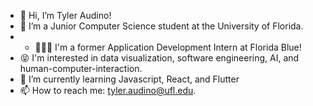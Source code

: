 - 👋 Hi, I’m Tyler Audino!
- 👀 I’m a Junior Computer Science student at the University of Florida.
- - 👨🏻‍💻 I'm a former Application Development Intern at Florida Blue!
- 😝 I'm interested in data visualization, software engineering, AI, and human-computer-interaction.
- 🌱 I’m currently learning Javascript, React, and Flutter
- 📫 How to reach me: tyler.audino@ufl.edu.

<!---
tyleraudino/tyleraudino is a ✨ special ✨ repository because its `README.md` (this file) appears on your GitHub profile.
You can click the Preview link to take a look at your changes.
--->
